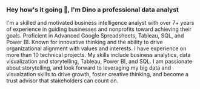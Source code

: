 ### Hey how's it going 👋, I'm Dino a professional data analyst

 I'm a skilled and motivated business intelligence analyst with over 7+ years of experience in guiding businesses and nonprofits toward achieving their goals. Proficient in Advanced Google Spreadsheets, Tableau, SQL, and Power BI. Known for innovative thinking and the ability to drive organizational alignment with values and interests. I have experience on more than 10 technical projects. My skills include business analytics, data visualization and storytelling, Tableau, Power BI, and SQL. I am passionate about storytelling, and look forward to leveraging my big data and visualzation skills to drive growth, foster creative thinking, and become a trust advisor that stakeholders can count on.
             
              
<!--
**Mr-DinoBlack/Mr-DinoBlack** is a ✨ _special_ ✨ repository because its `README.md` (this file) appears on your GitHub profile.



- 🔭 Currently I am working on completing the TripleTen bootcamp. I will be graduating next month in May. I am also working a product management certification, as well as a Tableau certification. Outside of this I am working on Netflix side project looking at various information about it's customers on a global scale.

- 🌱 I’m currently learning how to do in depth writeups of my projects to showcase & communicate my skills. It's been very rewarding working through such great projects using skills that I've been able to develope and hone in on within the bootcamp. Being proactive I have gone to a lot of networking events locally, and have connected with leaders in my community here in Milwaukee.

- 👯 I’m looking to collaborate on data projects that are external from my bootcamp. To get more experience, and to netowrk with other professionals in the industry.

- 📫 How to reach me: If you would like to connect, feel free to reach out via Github, send me an email at Dino.Black@Aol.com or connect with me via LinkedIn https://www.linkedin.com/in/dino-black/
- 😄 Pronouns: He/Him

Fun facts about me
- ⚡ Fun fact: I really enjoy technology, learning, and truly absorbing new information daily. Now time for a fun fact, The color yellow is known for its uplifting and stimulating psychological effects. It is associated with warmth, happiness, and positivity. 
- I really enjoy going to networking events, talks, and presentations that have to do with technology.
- I love exercising, eating clean, and discovering new music. I'm a former athlete, I used play basketball, football, and run track. I also coached sports for youth, that was rewarding.
- I have a big creative background in video production and photography. I went to college for a major in psychology, and a minor in photography. I enjoy how literally everything in life in psychology, from health, to sensation & perception, and much more.
- Growing up I got a lot of exposure to travel, cooking, working in the service industry as a bartender, and even working in the funeral industry. All around, empathy, active listening, and customer service are so important to me, and I've developed the skills to really make them a real thing in life.
-->
